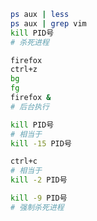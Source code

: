```bash
ps aux | less
ps aux | grep vim
kill PID号
# 杀死进程
```

```bash
firefox
ctrl+z
bg
fg
firefox &
# 后台执行
```

```bash
kill PID号
# 相当于
kill -15 PID号

ctrl+c
# 相当于
kill -2 PID号

kill -9 PID号
# 强制杀死进程
```
